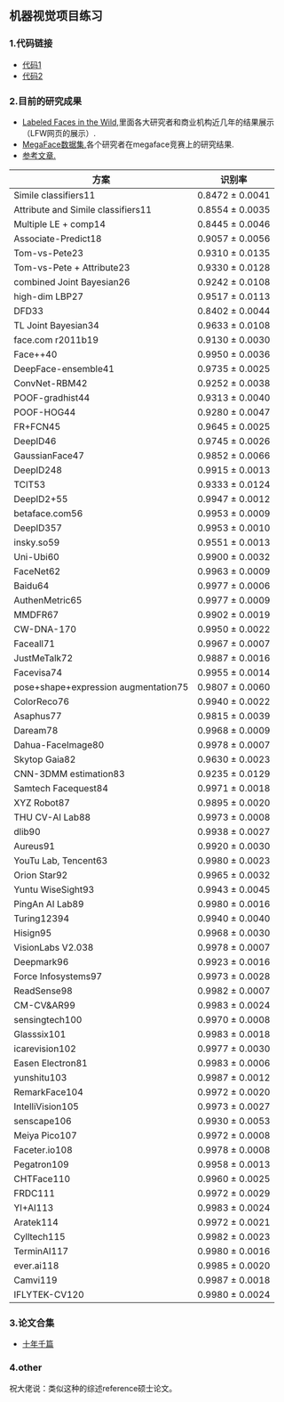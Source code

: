 ## 机器视觉项目练习

### 1.代码链接

- [代码1](https://github.com/Quitino/learnopencv)
- [代码2](https://github.com/Quitino/face_recognition)

### 2.目前的研究成果

 - [Labeled Faces in the Wild,](http://vis-www.cs.umass.edu/lfw/results.html)里面各大研究者和商业机构近几年的结果展示（LFW网页的展示）.
 - [MegaFace数据集,](http://megaface.cs.washington.edu/)各个研究者在megaface竞赛上的研究结果.
 - [参考文章.](https://www.codercto.com/a/33679.html)


| 方案 | 识别率 | 
| ------ | ------ |
|Simile classifiers11	|0.8472 ± 0.0041|
|Attribute and Simile classifiers11	|0.8554 ± 0.0035|
|Multiple LE + comp14	|0.8445 ± 0.0046|
|Associate-Predict18	|0.9057 ± 0.0056|
|Tom-vs-Pete23	|0.9310 ± 0.0135|
|Tom-vs-Pete + Attribute23	|0.9330 ± 0.0128|
|combined Joint Bayesian26	|0.9242 ± 0.0108|
|high-dim LBP27	|0.9517 ± 0.0113|
|DFD33	|0.8402 ± 0.0044|
|TL Joint Bayesian34	|0.9633 ± 0.0108|
|face.com r2011b19	|0.9130 ± 0.0030|
|Face++40	|0.9950 ± 0.0036|
|DeepFace-ensemble41	|0.9735 ± 0.0025|
|ConvNet-RBM42	|0.9252 ± 0.0038|
|POOF-gradhist44	|0.9313 ± 0.0040|
|POOF-HOG44	|0.9280 ± 0.0047|
|FR+FCN45	|0.9645 ± 0.0025|
|DeepID46	|0.9745 ± 0.0026|
|GaussianFace47|	0.9852 ± 0.0066|
|DeepID248	|0.9915 ± 0.0013|
|TCIT53	|0.9333 ± 0.0124|
|DeepID2+55|	0.9947 ± 0.0012|
|betaface.com56|	0.9953 ± 0.0009|
|DeepID357|	0.9953 ± 0.0010|
|insky.so59	|0.9551 ± 0.0013|
|Uni-Ubi60	|0.9900 ± 0.0032|
|FaceNet62|	0.9963 ± 0.0009|
|Baidu64	|0.9977 ± 0.0006|
|AuthenMetric65	|0.9977 ± 0.0009|
|MMDFR67|	0.9902 ± 0.0019|
|CW-DNA-170	|0.9950 ± 0.0022|
|Faceall71|	0.9967 ± 0.0007|
|JustMeTalk72	|0.9887 ± 0.0016|
|Facevisa74|	0.9955 ± 0.0014|
|pose+shape+expression augmentation75|	0.9807 ± 0.0060|
|ColorReco76	|0.9940 ± 0.0022|
|Asaphus77	|0.9815 ± 0.0039|
|Daream78	|0.9968 ± 0.0009|
|Dahua-FaceImage80	|0.9978 ± 0.0007|
|Skytop Gaia82	|0.9630 ± 0.0023|
|CNN-3DMM estimation83	|0.9235 ± 0.0129|
|Samtech Facequest84|	0.9971 ± 0.0018|
|XYZ Robot87	|0.9895 ± 0.0020|
|THU CV-AI Lab88|	0.9973 ± 0.0008|
|dlib90	|0.9938 ± 0.0027|
|Aureus91	|0.9920 ± 0.0030|
|YouTu Lab, Tencent63|	0.9980 ± 0.0023|
|Orion Star92|	0.9965 ± 0.0032|
|Yuntu WiseSight93|	0.9943 ± 0.0045|
|PingAn AI Lab89|	0.9980 ± 0.0016|
|Turing12394|	0.9940 ± 0.0040|
|Hisign95	|0.9968 ± 0.0030|
|VisionLabs V2.038|	0.9978 ± 0.0007|
|Deepmark96|	0.9923 ± 0.0016|
|Force Infosystems97|	0.9973 ± 0.0028|
|ReadSense98|	0.9982 ± 0.0007|
|CM-CV&AR99|	0.9983 ± 0.0024|
|sensingtech100|	0.9970 ± 0.0008|
|Glasssix101	|0.9983 ± 0.0018|
|icarevision102	|0.9977 ± 0.0030|
|Easen Electron81	|0.9983 ± 0.0006|
|yunshitu103	|0.9987 ± 0.0012|
|RemarkFace104|	0.9972 ± 0.0020|
|IntelliVision105	|0.9973 ± 0.0027|
|senscape106	|0.9930 ± 0.0053|
|Meiya Pico107	|0.9972 ± 0.0008|
|Faceter.io108|	0.9978 ± 0.0008|
|Pegatron109|	0.9958 ± 0.0013|
|CHTFace110	|0.9960 ± 0.0025|
|FRDC111	|0.9972 ± 0.0029|
|YI+AI113|	0.9983 ± 0.0024|
|Aratek114	|0.9972 ± 0.0021|
|Cylltech115	|0.9982 ± 0.0023|
|TerminAI117	|0.9980 ± 0.0016|
|ever.ai118	|0.9985 ± 0.0020|
|Camvi119	|0.9987 ± 0.0018|
|IFLYTEK-CV120|	0.9980 ± 0.0024|

### 3.论文合集

- [十年千篇](https://github.com/ChanChiChoi/awesome-Face_Recognition)

### 4.other
 祝大佬说：类似这种的综述reference硕士论文。










